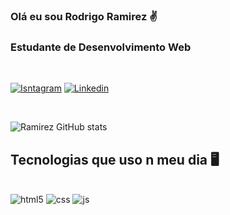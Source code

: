 ### Olá eu sou Rodrigo Ramirez ✌️
### Estudante de Desenvolvimento Web

<br/>

[![Isntagram](https://img.shields.io/badge/Instagram-E4405F?style=for-the-badge&logo=instagram&logoColor=white)](https://www.instagram.com/_rodrigoramirez_/)
[![Linkedin](https://img.shields.io/badge/LinkedIn-0077B5?style=for-the-badge&logo=linkedin&logoColor=white)](https://www.linkedin.com/in/rodrigo-pinheiro-ramirez-30482a231/)

<br/>

![Ramirez GitHub stats](https://github-readme-stats.vercel.app/api?username=RodrigoRamirez1&show_icons=true&theme=synthwave)

## Tecnologias que uso n meu dia 🖥️

<di style="display: inline_block"><br/>
    <img aling="center" alt="html5" src="https://img.shields.io/badge/HTML5-E34F26?style=for-the-badge&logo=html5&logoColor=white">
    <img aling="center" alt="css" src="https://img.shields.io/badge/CSS3-1572B6?style=for-the-badge&logo=css3&logoColor=white">
    <img aling="center" alt="js" src="https://img.shields.io/badge/JavaScript-F7DF1E?style=for-the-badge&logo=javascript&logoColor=black">
</div>
